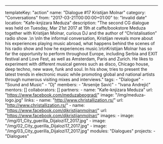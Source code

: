 ---
  templateKey: "action"
  name: "Dialogue #17 Kristijan Molnar"
  category: "Conversations"
  from: "2017-03-21T00:00:00+01:00"
  to: "Invalid date"
  location: "Kafe-knjizara Meduza"
  description: "The second CG dialogue was held on Tuesday, Mar 21st 2017 at 19h at caffe/bookstore Meduza together with Kristijan Molnar, curious DJ and the author of “Christalisation” radio show .\n \nIn the informal conversation, Kristijan reveals more about his experiences playing music abroad, what happens behind the scenes of his radio show and how he experiences music.\n\nKristijan Molnar has so far the opportunity to perform throughout Europe, including Serbia and EXIT festival and Love Fest, as well as Amsterdam, Paris and Zurich. He likes to experiment with different musical genres such as disco, Chicago house, deep techno, new wave, funk and soul. In his show, tries to present the latest trends in electronic music while promoting global and national artists through numerous visiting mixes and interviews."
  tags: 
    - "Dialogue"
    - "Sound and Music"
    - "Dj"
  members: 
    - "Arsenije Savić"
    - "Ivana Andrejić"
  mentors: []
  collaborators: []
  partners: 
    - 
      name: "Kafe-knjizara Meduza"
      url: "https://www.facebook.com/meduzabeograd/"
      image: "/img/meduza-logo.jpg"
  links: 
    - 
      name: "http://www.christallization.rs/"
      url: "http://www.christallization.rs/"
    - 
      name: "https://www.facebook.com/djkristijanmolnar/"
      url: "https://www.facebook.com/djkristijanmolnar/"
  images: 
    - 
      image: "/img/01_City_guerilla_Dijalozi17_2017.jpg"
    - 
      image: "/img/02_City_guerilla_Dijalozi17_2017.jpg"
    - 
      image: "/img/03_City_guerilla_Dijalozi17_2017.jpg"
  modules: "Dialogues"
  projects: 
    - "Dialogues"
